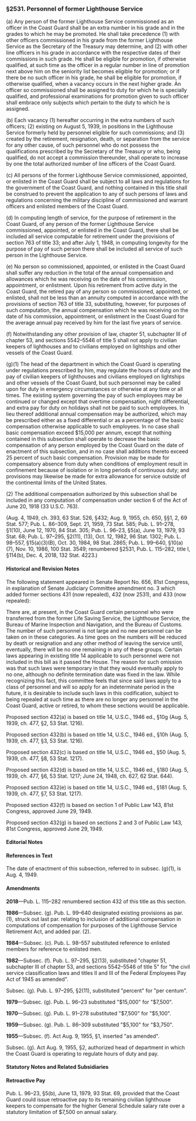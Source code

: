 ### §2531. Personnel of former Lighthouse Service ###

(a) Any person of the former Lighthouse Service commissioned as an officer in the Coast Guard shall be an extra number in his grade and in the grades to which he may be promoted. He shall take precedence (1) with other officers commissioned in his grade from the former Lighthouse Service as the Secretary of the Treasury may determine, and (2) with other line officers in his grade in accordance with the respective dates of their commissions in such grade. He shall be eligible for promotion, if otherwise qualified, at such time as the officer in a regular number in line of promotion next above him on the seniority list becomes eligible for promotion; or if there be no such officer in his grade, he shall be eligible for promotion, if otherwise qualified, when a vacancy occurs in the next higher grade. An officer so commissioned shall be assigned to duty for which he is specially qualified, and professional examinations for promotion given to such officer shall embrace only subjects which pertain to the duty to which he is assigned.

(b) Each vacancy (1) hereafter occurring in the extra numbers of such officers; (2) existing on August 5, 1939, in positions in the Lighthouse Service formerly held by personnel eligible for such commissions; and (3) created by the retirement, resignation, death, or separation from the service for any other cause, of such personnel who do not possess the qualifications prescribed by the Secretary of the Treasury or who, being qualified, do not accept a commission thereunder, shall operate to increase by one the total authorized number of line officers of the Coast Guard.

(c) All persons of the former Lighthouse Service commissioned, appointed, or enlisted in the Coast Guard shall be subject to all laws and regulations for the government of the Coast Guard, and nothing contained in this title shall be construed to prevent the application to any of such persons of laws and regulations concerning the military discipline of commissioned and warrant officers and enlisted members of the Coast Guard.

(d) In computing length of service, for the purpose of retirement in the Coast Guard, of any person of the former Lighthouse Service commissioned, appointed, or enlisted in the Coast Guard, there shall be included all service computable for retirement under the provisions of section 763 of title 33; and after July 1, 1948, in computing longevity for the purpose of pay of such person there shall be included all service of such person in the Lighthouse Service.

(e) No person so commissioned, appointed, or enlisted in the Coast Guard shall suffer any reduction in the total of the annual compensation and allowances which he was receiving on the date of his commission, appointment, or enlistment. Upon his retirement from active duty in the Coast Guard, the retired pay of any person so commissioned, appointed, or enlisted, shall not be less than an annuity computed in accordance with the provisions of section 763 of title 33, substituting, however, for purposes of such computation, the annual compensation which he was receiving on the date of his commission, appointment, or enlistment in the Coast Guard for the average annual pay received by him for the last five years of service.

(f) Notwithstanding any other provision of law, chapter 51, subchapter III of chapter 53, and sections 5542–5546 of title 5 shall not apply to civilian keepers of lighthouses and to civilians employed on lightships and other vessels of the Coast Guard.

(g)(1) The head of the department in which the Coast Guard is operating under regulations prescribed by him, may regulate the hours of duty and the pay of civilian keepers of lighthouses and civilians employed on lightships and other vessels of the Coast Guard, but such personnel may be called upon for duty in emergency circumstances or otherwise at any time or all times. The existing system governing the pay of such employees may be continued or changed except that overtime compensation, night differential, and extra pay for duty on holidays shall not be paid to such employees. In lieu thereof additional annual compensation may be authorized, which may be prescribed either as a fixed differential or as a percentage of the basic compensation otherwise applicable to such employees. In no case shall basic compensation exceed $15,000 per annum, except that nothing contained in this subsection shall operate to decrease the basic compensation of any person employed by the Coast Guard on the date of enactment of this subsection, and in no case shall additions thereto exceed 25 percent of such basic compensation. Provision may be made for compensatory absence from duty when conditions of employment result in confinement because of isolation or in long periods of continuous duty; and provisions may likewise be made for extra allowance for service outside of the continental limits of the United States.

(2) The additional compensation authorized by this subsection shall be included in any computation of compensation under section 6 of the Act of June 20, 1918 (33 U.S.C. 763).

(Aug. 4, 1949, ch. 393, 63 Stat. 526, §432; Aug. 9, 1955, ch. 650, §§1, 2, 69 Stat. 577; Pub. L. 86–309, Sept. 21, 1959, 73 Stat. 585; Pub. L. 91–278, §1(10), June 12, 1970, 84 Stat. 305; Pub. L. 96–23, §5(a), June 13, 1979, 93 Stat. 68; Pub. L. 97–295, §2(11), (13), Oct. 12, 1982, 96 Stat. 1302; Pub. L. 98–557, §15(a)(3)(B), Oct. 30, 1984, 98 Stat. 2865; Pub. L. 99–640, §10(a)(7), Nov. 10, 1986, 100 Stat. 3549; renumbered §2531, Pub. L. 115–282, title I, §114(b), Dec. 4, 2018, 132 Stat. 4223.)

#### Historical and Revision Notes ####

The following statement appeared in Senate Report No. 656, 81st Congress, in explanation of Senate Judiciary Committee amendment no. 3 which added former sections 431 (now repealed), 432 (now 2531), and 433 (now repealed):

There are, at present, in the Coast Guard certain personnel who were transferred from the former Life Saving Service, the Lighthouse Service, the Bureau of Marine Inspection and Navigation, and the Bureau of Customs. The number of such personnel is not large and no new personnel can be taken on in these categories. As time goes on the numbers will be reduced by death or resignation and any other method of leaving the service until, eventually, there will be no one remaining in any of these groups. Certain laws appearing in existing title 14 applicable to such personnel were not included in this bill as it passed the House. The reason for such omission was that such laws were temporary in that they would eventually apply to no one, although no definite termination date was fixed in the law. While recognizing this fact, this committee feels that since said laws apply to a class of personnel and will so apply for an indeterminate period in the future, it is desirable to include such laws in this codification, subject to being repealed at such time as there are no longer any personnel in the Coast Guard, active or retired, to whom these sections would be applicable.

Proposed section 432(a) is based on title 14, U.S.C., 1946 ed., §10g (Aug. 5, 1939, ch. 477, §2, 53 Stat. 1216).

Proposed section 432(b) is based on title 14, U.S.C., 1946 ed., §10h (Aug. 5, 1939, ch. 477, §3, 53 Stat. 1216).

Proposed section 432(c) is based on title 14, U.S.C., 1946 ed., §50 (Aug. 5, 1939, ch. 477, §8, 53 Stat. 1217).

Proposed section 432(d) is based on title 14, U.S.C., 1946 ed., §180 (Aug. 5, 1939, ch. 477, §6, 53 Stat. 1217; June 24, 1948, ch. 627, 62 Stat. 644).

Proposed section 432(e) is based on title 14, U.S.C., 1946 ed., §181 (Aug. 5, 1939, ch. 477, §7, 53 Stat. 1217).

Proposed section 432(f) is based on section 1 of Public Law 143, 81st Congress, approved June 29, 1949.

Proposed section 432(g) is based on sections 2 and 3 of Public Law 143, 81st Congress, approved June 29, 1949.

#### **Editorial Notes** ####

#### References in Text ####

The date of enactment of this subsection, referred to in subsec. (g)(1), is Aug. 4, 1949.

#### Amendments ####

**2018**—Pub. L. 115–282 renumbered section 432 of this title as this section.

**1986**—Subsec. (g). Pub. L. 99–640 designated existing provisions as par. (1), struck out last par. relating to inclusion of additional compensation in computations of compensation for purposes of the Lighthouse Service Retirement Act, and added par. (2).

**1984**—Subsec. (c). Pub. L. 98–557 substituted reference to enlisted members for reference to enlisted men.

**1982**—Subsec. (f). Pub. L. 97–295, §2(13), substituted "chapter 51, subchapter III of chapter 53, and sections 5542–5546 of title 5" for "the civil service classification laws and titles II and III of the Federal Employees Pay Act of 1945 as amended".

Subsec. (g). Pub. L. 97–295, §2(11), substituted "percent" for "per centum".

**1979**—Subsec. (g). Pub. L. 96–23 substituted "$15,000" for "$7,500".

**1970**—Subsec. (g). Pub. L. 91–278 substituted "$7,500" for "$5,100".

**1959**—Subsec. (g). Pub. L. 86–309 substituted "$5,100" for "$3,750".

**1955**—Subsec. (f). Act Aug. 9, 1955, §1, inserted "as amended".

Subsec. (g). Act Aug. 9, 1955, §2, authorized head of department in which the Coast Guard is operating to regulate hours of duty and pay.

#### **Statutory Notes and Related Subsidiaries** ####

#### Retroactive Pay ####

Pub. L. 96–23, §5(b), June 13, 1979, 93 Stat. 69, provided that the Coast Guard could issue retroactive pay to its remaining civilian lighthouse keepers to compensate for the higher General Schedule salary rate over a statutory limitation of $7,500 on annual salary.